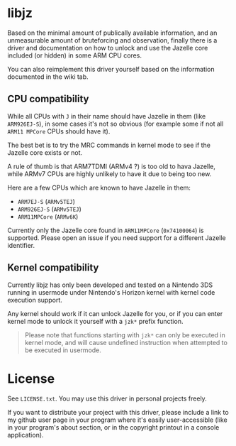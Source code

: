 # libjz

Based on the minimal amount of publically available information, and an unmeasurable amount of bruteforcing and observation, finally there is a driver and documentation on how to unlock and use the Jazelle core included (or hidden) in some ARM CPU cores.

You can also reimplement this driver yourself based on the information documented in the wiki tab.

## CPU compatibility

While all CPUs with `J` in their name should have Jazelle in them (like `ARM926EJ-S`), in some cases it's not so obvious (for example some if not all `ARM11 MPCore` CPUs should have it).

The best bet is to try the MRC commands in kernel mode to see if the Jazelle core exists or not.

A rule of thumb is that ARM7TDMI (ARMv4 ?) is too old to hava Jazelle, while ARMv7 CPUs are highly unlikely to have it due to being too new.

Here are a few CPUs which are known to have Jazelle in them:
- `ARM7EJ-S` (`ARMv5TEJ`)
- `ARM926EJ-S` (`ARMv5TEJ`)
- `ARM11MPCore` (`ARMv6K`)

Currently only the Jazelle core found in `ARM11MPCore` (`0x74100064`) is supported. Please open an issue if you need support for a different Jazelle identifier.

## Kernel compatibility

Currently libjz has only been developed and tested on a Nintendo 3DS running in usermode under Nintendo's Horizon kernel with kernel code execution support.

Any kernel should work if it can unlock Jazelle for you, or if you can enter kernel mode to unlock it yourself with a `jzk*` prefix function.

> Please note that functions starting with `jzk*` can only be executed in kernel mode, and will cause undefined instruction when attempted to be executed in usermode.

# License

See `LICENSE.txt`. You may use this driver in personal projects freely.

If you want to distribute your project with this driver, please include a link to my github user page in your program where it's easily user-accessible (like in your program's about section, or in the copyright printout in a console application).
